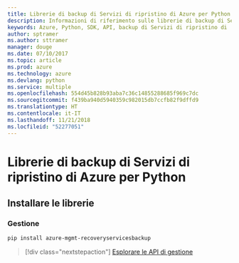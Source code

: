 ```yaml
---
title: Librerie di backup di Servizi di ripristino di Azure per Python
description: Informazioni di riferimento sulle librerie di backup di Servizi di ripristino di Azure per Python
keywords: Azure, Python, SDK, API, backup di Servizi di ripristino di
author: sptramer
ms.author: sttramer
manager: douge
ms.date: 07/10/2017
ms.topic: article
ms.prod: azure
ms.technology: azure
ms.devlang: python
ms.service: multiple
ms.openlocfilehash: 554d45b828b93aba7c36c14855288685f969c7dc
ms.sourcegitcommit: f439ba940d5940359c982015db7ccfb82f9dffd9
ms.translationtype: HT
ms.contentlocale: it-IT
ms.lasthandoff: 11/21/2018
ms.locfileid: "52277051"
---
```

# <a name="azure-recovery-services-backup-libraries-for-python"></a>Librerie di backup di Servizi di ripristino di Azure per Python

## <a name="install-the-libraries"></a>Installare le librerie


### <a name="management"></a>Gestione

```bash
pip install azure-mgmt-recoveryservicesbackup
```
> [!div class="nextstepaction"]
> [Esplorare le API di gestione](/python/api/overview/azure/recoveryservicesbackup/management)
